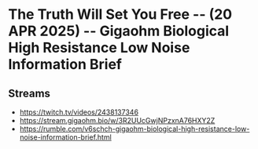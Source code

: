# The Truth Will Set You Free -- (20 APR 2025) -- Gigaohm Biological High Resistance Low Noise Information Brief

## Streams
- https://twitch.tv/videos/2438137346
- https://stream.gigaohm.bio/w/3R2UUcGwjNPzxnA76HXY2Z
- https://rumble.com/v6schch-gigaohm-biological-high-resistance-low-noise-information-brief.html
